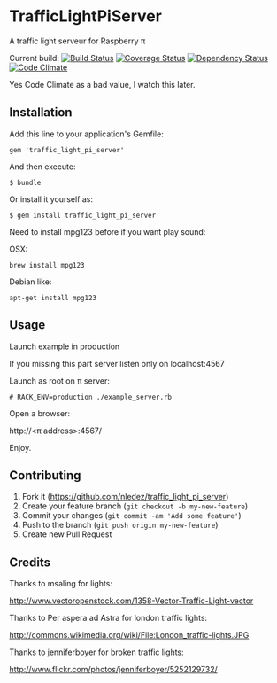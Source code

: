 # TrafficLightPiServer

A traffic light serveur for Raspberry π

Current build:
[![Build Status](https://travis-ci.org/nledez/traffic_light_pi_server.png)](https://travis-ci.org/nledez/traffic_light_pi_server)
[![Coverage Status](https://coveralls.io/repos/nledez/traffic_light_pi_server/badge.png)](https://coveralls.io/r/nledez/traffic_light_pi_server)
[![Dependency Status](https://gemnasium.com/nledez/traffic_light_pi_server.png)](https://gemnasium.com/nledez/traffic_light_pi_server)
[![Code Climate](https://codeclimate.com/github/nledez/traffic_light_pi_server.png)](https://codeclimate.com/github/nledez/traffic_light_pi_server)

Yes Code Climate as a bad value, I watch this later.

## Installation

Add this line to your application's Gemfile:

    gem 'traffic_light_pi_server'

And then execute:

    $ bundle

Or install it yourself as:

    $ gem install traffic_light_pi_server

Need to install mpg123 before if you want play sound:

OSX:

```brew install mpg123```

Debian like:

```apt-get install mpg123```

## Usage

Launch example in production

If you missing this part server listen only on localhost:4567

Launch as root on π server:

```# RACK_ENV=production ./example_server.rb```

Open a browser:

http://<π address>:4567/

Enjoy.

## Contributing

1. Fork it (https://github.com/nledez/traffic_light_pi_server)
2. Create your feature branch (`git checkout -b my-new-feature`)
3. Commit your changes (`git commit -am 'Add some feature'`)
4. Push to the branch (`git push origin my-new-feature`)
5. Create new Pull Request

## Credits

Thanks to msaling for lights:

http://www.vectoropenstock.com/1358-Vector-Traffic-Light-vector

Thanks to Per aspera ad Astra for london traffic lights:

http://commons.wikimedia.org/wiki/File:London_traffic-lights.JPG

Thanks to jenniferboyer for broken traffic lights:

http://www.flickr.com/photos/jenniferboyer/5252129732/
